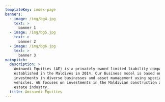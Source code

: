 ```yaml
---
templateKey: index-page
banners:
  - image: /img/bg4.jpg
    text: >
      banner 1
  - image: /img/bg5.jpg
    text: >
      banner 2
  - image: /img/bg6.jpg
    text: >
      banner 3
mainpitch:
  description: >
    Aminaedi Equities (AE) is a privately owned limited liability company
    established in the Maldives in 2014. Our Business model is based on
    investments in diverse businesses and asset management using special purpose
    vehicles. AE focuses on investments in the Maldivian construction and real
    estate industry.
  title: Aminaedi Equities
---
```

